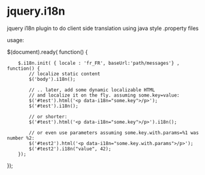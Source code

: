 jquery.i18n
===========

jquery i18n plugin to do client side translation using java style .property files

usage:

 $(document).ready( function() {

		$.i18n.init( { locale : 'fr_FR', baseUrl:'path/messages'} , function() {
			// localize static content
			$('body').i18n();

			// .. later, add some dynamic localizable HTML
			// and localize it on the fly. assuming some.key=value:
			$('#test').html('<p data-i18n="some.key">/p>');
			$('#test').i18n();
		
			// or shorter:
			$('#test').html('<p data-i18n="some.key">/p>').i18n();
		
			// or even use parameters assuming some.key.with.params=%1 was number %2:
			$('#test2').html('<p data-i18n="some.key.with.params">/p>');
			$('#test2').i18n("value", 42);
		});
});